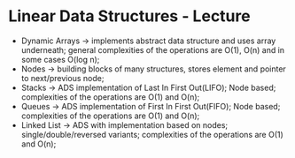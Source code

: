 # Linear Data Structures - Lecture

* Dynamic Arrays -> implements abstract data structure and uses array underneath; general complexities of the operations are O(1), O(n) and in some cases O(log n);
* Nodes -> building blocks of many structures, stores element and pointer to next/previous node;
* Stacks -> ADS implementation of Last In First Out(LIFO); Node based; complexities of the operations are O(1) and O(n);
* Queues -> ADS implementation of First In First Out(FIFO); Node based; complexities of the operations are O(1) and O(n);
* Linked List -> ADS with implementation based on nodes; single/double/reversed variants; complexities of the operations are O(1) and O(n);
